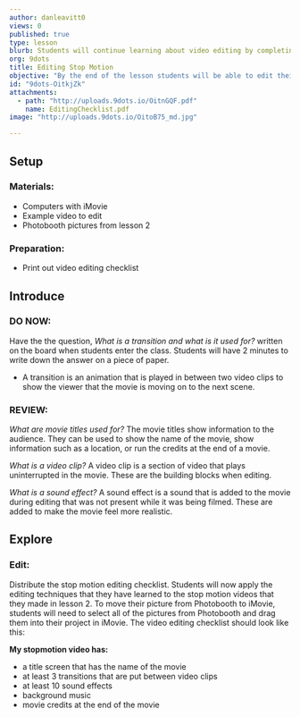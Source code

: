 ```yaml
---
author: danleavitt0
views: 0
published: true
type: lesson
blurb: Students will continue learning about video editing by completing a mini project in which they will edit their stop motions from lesson 2.
org: 9dots
title: Editing Stop Motion
objective: "By the end of the lesson students will be able to edit their videos to include transitions, sound effects, and titles."
id: "9dots-OitkjZk"
attachments: 
  - path: "http://uploads.9dots.io/OitnGQF.pdf"
    name: EditingChecklist.pdf
image: "http://uploads.9dots.io/OitoB75_md.jpg"

---
```


## Setup

### Materials:

- Computers with iMovie
- Example video to edit
- Photobooth pictures from lesson 2

### Preparation:

- Print out video editing checklist

## Introduce

### DO NOW:
Have the the question, _What is a transition and what is it used for?_ written on the board when students enter the class. Students will have 2 minutes to write down the answer on a piece of paper.

- A transition is an animation that is played in between two video clips to show the viewer that the movie is moving on to the next scene.

### REVIEW:
_What are movie titles used for?_
The movie titles show information to the audience. They can be used to show the name of the movie, show information such as a location, or run the credits at the end of a movie.

_What is a video clip?_
A video clip is a section of video that plays uninterrupted in the movie. These are the building blocks when editing.


_What is a sound effect?_
A sound effect is a sound that is added to the movie during editing that was not present while it was being filmed. These are added to make the movie feel more realistic. 

## Explore

### Edit:
Distribute the stop motion editing checklist. Students will now apply the editing techniques that they have learned to the stop motion videos that they made in lesson 2. To move their picture from Photobooth to iMovie, students will need to select all of the pictures from Photobooth and drag them into their project in iMovie.
The video editing checklist should look like this:

**My stopmotion video has:**

- a title screen that has the name of the movie
- at least 3 transitions that are put between video clips
- at least 10 sound effects
- background music
- movie credits at the end of the movie
